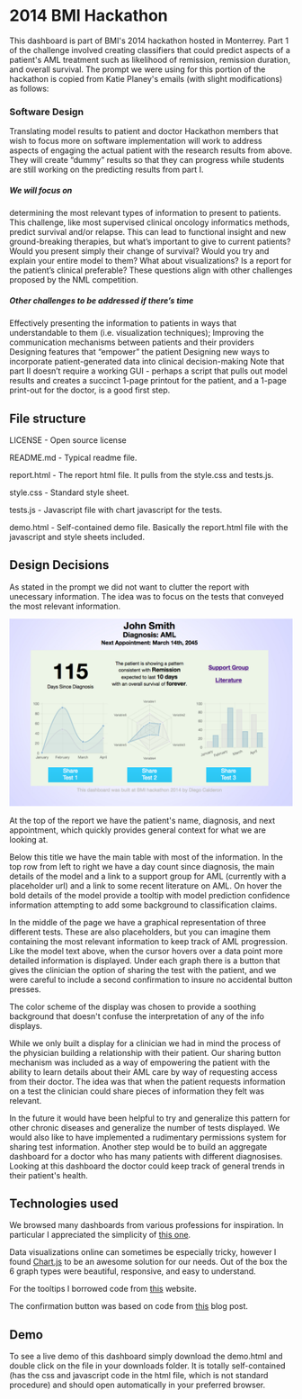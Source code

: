 # 2014 BMI Hackathon
This dashboard is part of BMI's 2014 hackathon hosted in Monterrey. Part 1 of the challenge involved creating classifiers that could predict aspects of a patient's AML treatment such as likelihood of remission, remission duration, and overall survival. The prompt we were using for this portion of the hackathon is copied from Katie Planey's emails (with slight modifications) as follows:

### Software Design
Translating model results to patient and doctor Hackathon members that wish to focus more on software implementation will work to address aspects of engaging the actual patient with the research results from above.  They will create “dummy” results so that they can progress while students are still working on the predicting results from part I. 

##### We will focus on
determining the most relevant types of information to present to patients. This challenge, like most supervised clinical oncology informatics methods, predict survival and/or relapse. This can lead to functional insight and new ground-breaking therapies, but what’s important to give to current patients? Would you present simply their change of survival? Would you try and explain your entire model to them? What about visualizations? Is a report for the patient’s clinical preferable? These questions align with other challenges proposed by the NML competition.

##### Other challenges to be addressed if there’s time
Effectively presenting the information to patients in ways that understandable to them (i.e. visualization techniques); Improving the communication mechanisms between patients and their providers Designing features that “empower” the patient Designing new ways to incorporate patient-generated data into clinical decision-making Note that part II doesn’t require a working GUI - perhaps a script that pulls out model results and creates a succinct 1-page printout for the patient, and a 1-page print-out for the doctor, is a good first step.

## File structure

LICENSE - Open source license

README.md - Typical readme file.

report.html - The report html file. It pulls from the style.css and tests.js.

style.css - Standard style sheet.

tests.js - Javascript file with chart javascript for the tests.

demo.html - Self-contained demo file. Basically the report.html file with the javascript and style sheets included.

## Design Decisions

As stated in the prompt we did not want to clutter the report with unecessary information. The idea was to focus on the tests that conveyed the most relevant information.

![alt tag](https://raw.githubusercontent.com/dcalderon/2014-bmi-hackathon/master/Screenshot.png)

At the top of the report we have the patient's name, diagnosis, and next appointment, which quickly provides general context for what we are looking at.

Below this title we have the main table with most of the information. In the top row from left to right we have a day count since diagnosis, the main details of the model and a link to a support group for AML (currently with a placeholder url) and a link to some recent literature on AML. On hover the bold details of the model provide a tooltip with model prediction confidence information attempting to add some background to classification claims.

In the middle of the page we have a graphical representation of three different tests. These are also placeholders, but you can imagine them containing the most relevant information to keep track of AML progression. Like the model text above, when the cursor hovers over a data point more detailed information is displayed. Under each graph there is a button that gives the clinician the option of sharing the test with the patient, and we were careful to include a second confirmation to insure no accidental button presses.

The color scheme of the display was chosen to provide a soothing background that doesn't confuse the interpretation of any of the info displays.

While we only built a display for a clinician we had in mind the process of the physician building a relationship with their patient. Our sharing button mechanism was included as a way of empowering the patient with the ability to learn details about their AML care by way of requesting access from their doctor. The idea was that when the patient requests information on a test the clinician could share pieces of information they felt was relevant.

In the future it would have been helpful to try and generalize this pattern for other chronic diseases and generalize the number of tests displayed. We would also like to have implemented a rudimentary permissions system for sharing test information. Another step would be to build an aggregate dashboard for a doctor who has many patients with different diagnosises. Looking at this dashboard the doctor could keep track of general trends in their patient's health.

## Technologies used
We browsed many dashboards from various professions for inspiration. In particular I appreciated the simplicity of [this one](https://dribbble.com/shots/780188-Morning/attachments/78031).

Data visualizations online can sometimes be especially tricky, however I found [Chart.js](http://www.chartjs.org/) to be an awesome solution for our needs. Out of the box the 6 graph types were beautiful, responsive, and easy to understand.

For the tooltips I borrowed code from [this](http://cbracco.me/a-simple-css-tooltip/) website.

The confirmation button was based on code from [this](http://www.sanwebe.com/2013/01/40-css-buttons-from-codepen) blog post.

## Demo
To see a live demo of this dashboard simply download the demo.html and double click on the file in your downloads folder. It is totally self-contained (has the css and javascript code in the html file, which is not standard procedure) and should open automatically in your preferred browser.